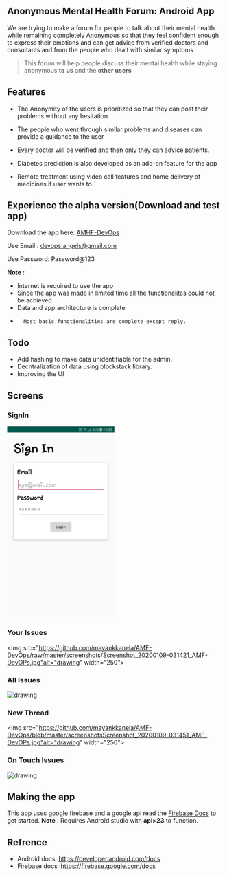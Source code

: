 ## Anonymous Mental Health Forum: Android App

We are trying to make a forum for people to
talk about their mental health while remaining
completely Anonymous so that they feel
confident enough to express their emotions
and can get advice from verified doctors and
consultants and from the people who dealt
with similar symptoms

>This forum will help people discuss their mental health while staying anonymous **to us** and the **other users**

## Features
- The Anonymity of the users is prioritized so that
they can post their problems without any hesitation

- The people who went through similar problems and
diseases can provide a guidance to the user

- Every doctor will be verified and then only they
can advice patients.

- Diabetes prediction is also developed as an add-on
feature for the app

- Remote treatment using video call features and
home delivery of medicines if user wants to.

## Experience the alpha version(Download and test app)
Download the app here: [AMHF-DevOps](https://github.com/mayankkanela/AMF-DevOps/blob/master/apk/app-debug.apk?raw=true)

Use Email : devops.angels@gmail.com

Use Password: Password@123

**Note :** 
-   Internet is required to use the app
-   Since the app was made in limited time all the                   functionalites could not be achieved.
-   Data and app architecture is complete.
-       Most basic functionalities are complete except reply.

## Todo
-  Add hashing to make data unidentifiable for the admin.
-   Decntralization of data using blockstack library.
- Improving the UI

## Screens

### SignIn 
<img src=https://github.com/mayankkanela/AMF-DevOps/blob/master/screenshots/Screenshot_20200109-031357_AMF-DevOPs.jpg alt="drawing" width="250">

### Your Issues
<img src="https://github.com/mayankkanela/AMF-DevOps/raw/master/screenshots/Screenshot_20200109-031421_AMF-DevOPs.jpg"alt="drawing" width="250">

### All Issues
<img src="https://github.com/mayankkanela/AMF-DevOps/blob/master/screenshotsScreenshot_20200109-031437_AMF-DevOPs.jpg" alt="drawing" width="250">

### New Thread
<img src="https://github.com/mayankkanela/AMF-DevOps/blob/master/screenshotsScreenshot_20200109-031451_AMF-DevOPs.jpg"alt="drawing" width="250">

### On Touch Issues 
<img src="https://github.com/mayankkanela/AMF-DevOps/blob/master/screenshotsScreenshot_20200109-031505_AMF-DevOPs.jpg" alt="drawing" width="250">

## Making the app
This app uses google firebase and a google api read the [Firebase Docs](https://firebase.google.com/docs) to get started.
**Note** : Requires Android studio with **api>23** to function. 
## Refrence

- Android docs :https://developer.android.com/docs
- Firebase docs :https://firebase.google.com/docs
